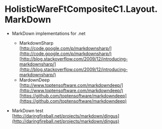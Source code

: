 HolisticWareFtCompositeC1.Layout.MarkDown
=========================

 + 	MarkDown implementations for .net  
	+	MarkdownSharp  
		[http://code.google.com/p/markdownsharp/](http://code.google.com/p/markdownsharp/)  
		[http://blog.stackoverflow.com/2009/12/introducing-markdownsharp/](http://blog.stackoverflow.com/2009/12/introducing-markdownsharp/)  
	+	MardownDeep  
		[http://www.toptensoftware.com/markdowndeep/](http://www.toptensoftware.com/markdowndeep/)  
		[https://github.com/toptensoftware/markdowndeep](https://github.com/toptensoftware/markdowndeep)  

 + 	MarkDown test  
	[http://daringfireball.net/projects/markdown/dingus](http://daringfireball.net/projects/markdown/dingus)
